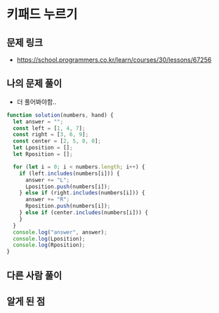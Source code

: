 # 키패드 누르기

## 문제 링크

- https://school.programmers.co.kr/learn/courses/30/lessons/67256

## 나의 문제 풀이

- 더 풀어봐야함..

```js
function solution(numbers, hand) {
  let answer = "";
  const left = [1, 4, 7];
  const right = [3, 6, 9];
  const center = [2, 5, 8, 0];
  let Lposition = [];
  let Rposition = [];

  for (let i = 0; i < numbers.length; i++) {
    if (left.includes(numbers[i])) {
      answer += "L";
      Lposition.push(numbers[i]);
    } else if (right.includes(numbers[i])) {
      answer += "R";
      Rposition.push(numbers[i]);
    } else if (center.includes(numbers[i])) {
    }
  }
  console.log("answer", answer);
  console.log(Lposition);
  console.log(Rposition);
}
```

## 다른 사람 풀이

## 알게 된 점
